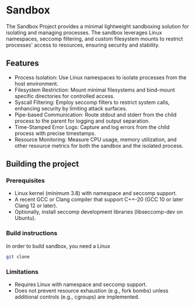 # Sandbox
The  Sandbox Project  provides  a minimal  lightweight  sandboxing solution  for
isolating  and  managing  processes.  The sandbox  leverages  Linux  namespaces,
seccomp filtering, and custom filesystem mounts to restrict processes' access to
resources, ensuring security and stability.

## Features

- Process Isolation: Use Linux namespaces to isolate processes from the host environment.
- Filesystem Restriction: Mount minimal filesystems and bind-mount specific directories for controlled access.
- Syscall Filtering: Employ seccomp filters to restrict system calls, enhancing security by limiting attack surfaces.
- Pipe-based Communication: Route stdout and stderr from the child process to the parent for logging and output separation.
- Time-Stamped Error Logs: Capture and log errors from the child process with precise timestamps.
- Resource Monitoring: Measure CPU usage, memory utilization, and other resource metrics for both the sandbox and the isolated process.

## Building the project
### Prerequisites
- Linux kernel (minimum 3.8) with namespace and seccomp support.
- A recent GCC or Clang compiler that support C++-20 (GCC 10 or later Clang 12 or later).
- Optionally, install seccomp development libraries (libseccomp-dev on Ubuntu).

### Build instructions
In order to build sandbox, you need a Linux

``` sh
git clone
```

### Limitations
- Requires Linux with namespace and seccomp support.
- Does not prevent resource exhaustion (e.g., fork bombs) unless additional controls (e.g., cgroups) are implemented.

